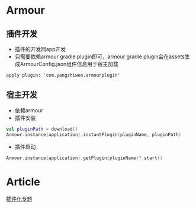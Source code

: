 # Armour

## 插件开发
- 插件的开发同app开发
- 只需要依赖armour gradle plugin即可，armour gradle plugin会在assets生成ArmourConfig.json组件信息用于宿主加载
```
apply plugin: 'com.yangzhiwen.armourplugin'
```

## 宿主开发
- 依赖armour
- 插件安装
```kotlin
val pluginPath = download()
Armour.instance(application).instantPlugin(pluginName, pluginPath)
```
- 插件启动
```kotlin
Armour.instance(application).getPlugin(pluginName)?.start()
```

# Article
[插件化专题](http://www.jianshu.com/c/f313e29e8ead)
